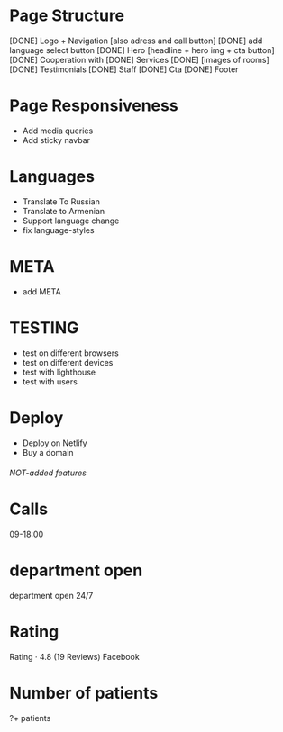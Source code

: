# Page Structure

[DONE] Logo + Navigation [also adress and call button]
[DONE] add language select button
[DONE] Hero [headline + hero img + cta button]
[DONE] Cooperation with
[DONE] Services
[DONE] [images of rooms]
[DONE] Testimonials
[DONE] Staff
[DONE] Cta
[DONE] Footer

# Page Responsiveness

- Add media queries
- Add sticky navbar

# Languages

- Translate To Russian
- Translate to Armenian
- Support language change
- fix language-styles

# META

- add META

# TESTING

- test on different browsers
- test on different devices
- test with lighthouse
- test with users

# Deploy

- Deploy on Netlify
- Buy a domain

###### NOT-added features

# Calls

09-18:00

# department open

department open 24/7

# Rating

Rating · 4.8 (19 Reviews) Facebook

# Number of patients

?+ patients
